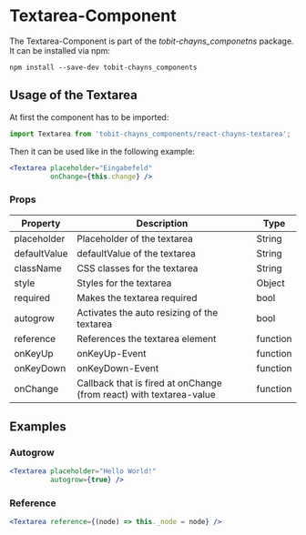 # Textarea-Component #
The Textarea-Component is part of the *tobit-chayns_componetns* package. It can be installed via npm:

    npm install --save-dev tobit-chayns_components


## Usage of the Textarea ##
At first the component has to be imported:

```jsx
import Textarea from 'tobit-chayns_components/react-chayns-textarea';
```

Then it can be used like in the following example:
```jsx
<Textarea placeholder="Eingabefeld"
		  onChange={this.change} />
```

### Props ###

| Property   | Description                                                                            | Type     |
|------------|----------------------------------------------------------------------------------------|----------|
| placeholder  | Placeholder of the textarea                                                          | String   |
| defaultValue | defaultValue of the textarea                                                         | String   |
| className    | CSS classes for the textarea                                                         | String   |
| style        | Styles for the textarea                                                              | Object   |
| required     | Makes the textarea required                                                          | bool     |
| autogrow     | Activates the auto resizing of the textarea                                          | bool     |
| reference    | References the textarea element                                                      | function |
| onKeyUp      | onKeyUp-Event                                                                        | function |
| onKeyDown    | onKeyDown-Event                                                                      | function |
| onChange     | Callback that is fired at onChange (from react) with textarea-value                  | function |


## Examples ##

### Autogrow ###
```jsx
<Textarea placeholder="Hello World!"
		  autogrow={true} />
```

### Reference ###
```jsx
<Textarea reference={(node) => this._node = node} />
```